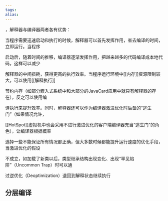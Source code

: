 ```yaml
---
tags: 
alias:
---
```






，解释器与编译器两者各有优势：

当程序需要迅速启动和执行的时候，解释器可以首先发挥作用，省去编译的时间，立即运行。当程序

启动后，随着时间的推移，编译器逐渐发挥作用，把越来越多的代码编译成本地代码，这样可以减少

解释器的中间损耗，获得更高的执行效率。当程序运行环境中[[内存]]资源限制较大，可以使用[[解释执行]]

节约内存（如部分嵌入式系统中和大部分的JavaCard应用中就只有解释器的存在），反之可以使用编

译执行来提升效率。同时，解释器还可以作为编译器激进优化时后备的“逃生门”（如果情况允许，

[[HotSpot]]虚拟机中也会采用不进行激进优化的客户端编译器充当“逃生门”的角色），让编译器根据概率

选择一些不能保证所有情况都正确，但大多数时候都能提升运行速度的优化手段，当激进优化的假设

不成立，如加载了新类以后，类型继承结构出现变化、出现“罕见陷阱”（Uncommon Trap）时可以通

过逆优化（Deoptimization）退回到解释状态继续执行

## 分层编译